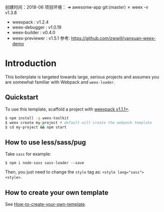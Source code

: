 创建时间：2018-06
项目环境：
➜  awesome-app git:(master) ✗ weex -v
   v1.3.8
 - weexpack : v1.2.4
 - weex-debugger : v1.0.19
 - weex-builder : v0.4.0
 - weex-previewer : v1.5.1
参考: https://github.com/zwwill/yanxuan-weex-demo

# Introduction

This boilerplate is targeted towards large, serious projects and assumes you are somewhat familiar with Webpack and `weex-loader`. 

## Quickstart

To use this template, scaffold a project with [weexpack v1.1.1+](https://github.com/weexteam/weex-pack).

``` bash
$ npm install -g weex-toolkit
$ weex create my-project # default will create the webpack template
$ cd my-project && npm start
```

## How to use less/sass/pug

Take `sass` for example:

```
$ npm i node-sass sass-loader --save
```

Then, you just need to change the `style` tag as: `<style lang="sass"><style>`.

## How to create your own template

See [How-to-create-your-own-template](https://github.com/weex-templates/How-to-create-your-own-template).